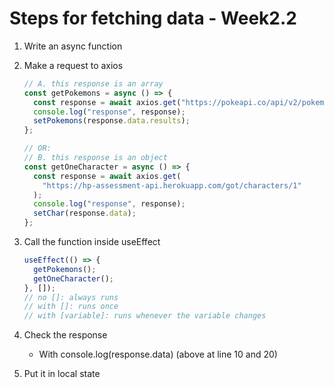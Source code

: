 # Steps for fetching data - Week2.2

1. Write an async function
2. Make a request to axios

   ```js
   // A. this response is an array
   const getPokemons = async () => {
     const response = await axios.get("https://pokeapi.co/api/v2/pokemon");
     console.log("response", response);
     setPokemons(response.data.results);
   };

   // OR:
   // B. this response is an object
   const getOneCharacter = async () => {
     const response = await axios.get(
       "https://hp-assessment-api.herokuapp.com/got/characters/1"
     );
     console.log("response", response);
     setChar(response.data);
   };
   ```

3. Call the function inside useEffect

   ```js
   useEffect(() => {
     getPokemons();
     getOneCharacter();
   }, []);
   // no []: always runs
   // with []: runs once
   // with [variable]: runs whenever the variable changes
   ```

4. Check the response

   - With console.log(response.data) (above at line 10 and 20)

5. Put it in local state
